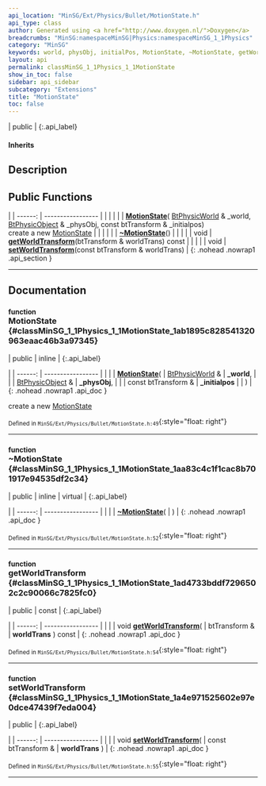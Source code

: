 ```yaml
---
api_location: "MinSG/Ext/Physics/Bullet/MotionState.h"
api_type: class
author: Generated using <a href="http://www.doxygen.nl/">Doxygen</a>
breadcrumbs: "MinSG:namespaceMinSG|Physics:namespaceMinSG_1_1Physics"
category: "MinSG"
keywords: world, physObj, initialPos, MotionState, ~MotionState, getWorldTransform, setWorldTransform
layout: api
permalink: classMinSG_1_1Physics_1_1MotionState
show_in_toc: false
sidebar: api_sidebar
subcategory: "Extensions"
title: "MotionState"
toc: false
---
```


| public |
{:.api_label}

#### Inherits



## Description





## Public Functions

|
| ------: | ----------------- |
|  | |
|  | **[MotionState](#classMinSG_1_1Physics_1_1MotionState_1ab1895c828541320963eaac46b3a97345)**( [BtPhysicWorld](classMinSG_1_1Physics_1_1BtPhysicWorld) & _world,  [BtPhysicObject](classMinSG_1_1Physics_1_1BtPhysicObject) & _physObj, const btTransform & _initialpos) <br/> create a new [MotionState](classMinSG_1_1Physics_1_1MotionState) |
|  | |
|  | **[~MotionState](#classMinSG_1_1Physics_1_1MotionState_1aa83c4c1f1cac8b701917e94535df2c34)**() |
|  | |
| void | **[getWorldTransform](#classMinSG_1_1Physics_1_1MotionState_1ad4733bddf7296502c2c90066c7825fc0)**(btTransform & worldTrans) const |
|  | |
| void | **[setWorldTransform](#classMinSG_1_1Physics_1_1MotionState_1a4e971525602e97e0dce47439f7eda004)**(const btTransform & worldTrans) |
{: .nohead .nowrap1 .api_section }


-------------------------------------------------------------------

## Documentation

### <small>function</small><br/> MotionState {#classMinSG_1_1Physics_1_1MotionState_1ab1895c828541320963eaac46b3a97345}

| public | inline |
{:.api_label}

|
| ------: | ----------------- |
|  |
|  **[MotionState](#classMinSG_1_1Physics_1_1MotionState_1ab1895c828541320963eaac46b3a97345)**( |  [BtPhysicWorld](classMinSG_1_1Physics_1_1BtPhysicWorld) & | **_world**, |
| |  [BtPhysicObject](classMinSG_1_1Physics_1_1BtPhysicObject) & | **_physObj**, |
| | const btTransform & | **_initialpos** |
|   ) |
{: .nohead .nowrap1 .api_doc }

create a new [MotionState](classMinSG_1_1Physics_1_1MotionState) 





<sub>Defined in `MinSG/Ext/Physics/Bullet/MotionState.h:49`</sub>{:style="float: right"}

-------------------------------------------------------------------

### <small>function</small><br/> ~MotionState {#classMinSG_1_1Physics_1_1MotionState_1aa83c4c1f1cac8b701917e94535df2c34}

| public | inline | virtual |
{:.api_label}

|
| ------: | ----------------- |
|  |
|  **[~MotionState](#classMinSG_1_1Physics_1_1MotionState_1aa83c4c1f1cac8b701917e94535df2c34)**( |  ) |
{: .nohead .nowrap1 .api_doc }





<sub>Defined in `MinSG/Ext/Physics/Bullet/MotionState.h:52`</sub>{:style="float: right"}

-------------------------------------------------------------------

### <small>function</small><br/> getWorldTransform {#classMinSG_1_1Physics_1_1MotionState_1ad4733bddf7296502c2c90066c7825fc0}

| public | const |
{:.api_label}

|
| ------: | ----------------- |
|  |
| void **[getWorldTransform](#classMinSG_1_1Physics_1_1MotionState_1ad4733bddf7296502c2c90066c7825fc0)**( | btTransform & | **worldTrans** ) const |
{: .nohead .nowrap1 .api_doc }





<sub>Defined in `MinSG/Ext/Physics/Bullet/MotionState.h:54`</sub>{:style="float: right"}

-------------------------------------------------------------------

### <small>function</small><br/> setWorldTransform {#classMinSG_1_1Physics_1_1MotionState_1a4e971525602e97e0dce47439f7eda004}

| public |
{:.api_label}

|
| ------: | ----------------- |
|  |
| void **[setWorldTransform](#classMinSG_1_1Physics_1_1MotionState_1a4e971525602e97e0dce47439f7eda004)**( | const btTransform & | **worldTrans** ) |
{: .nohead .nowrap1 .api_doc }





<sub>Defined in `MinSG/Ext/Physics/Bullet/MotionState.h:55`</sub>{:style="float: right"}

-------------------------------------------------------------------

